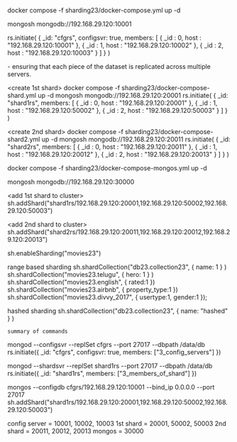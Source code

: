 docker compose -f sharding23/docker-compose.yml up -d

mongosh mongodb://192.168.29.120:10001


rs.initiate(
    {
        _id: "cfgrs",
        configsvr: true,
        members: [
            { _id : 0, host : "192.168.29.120:10001" },
            { _id : 1, host : "192.168.29.120:10002" },
            { _id : 2, host : "192.168.29.120:10003" }
        ]
    }
)
<!------------------------------------------------------------------------------------------->

<Each shard can be set up as a replica set>
- ensuring that each piece of the dataset is replicated across multiple servers.

<create 1st shard>
docker compose -f sharding23/docker-compose-shard.yml up -d
mongosh mongodb://192.168.29.120:20001
rs.initiate(
    {
        _id: "shard1rs",
        members: [
            { _id : 0, host : "192.168.29.120:20001" },
            { _id : 1, host : "192.168.29.120:50002" },
            { _id : 2, host : "192.168.29.120:50003" }
        ]
    }
)

<create 2nd shard>
docker compose -f sharding23/docker-compose-shard2.yml up -d
mongosh mongodb://192.168.29.120:20011
rs.initiate(
    {
        _id: "shard2rs",
        members: [
            { _id : 0, host : "192.168.29.120:20011" },
            { _id : 1, host : "192.168.29.120:20012" },
            { _id : 2, host : "192.168.29.120:20013" }
        ]
    }
)
<!------------------------------------------------------------------------------------------->

docker compose -f sharding23/docker-compose-mongos.yml up -d

mongosh mongodb://192.168.29.120:30000

<add 1st shard to cluster>
sh.addShard("shard1rs/192.168.29.120:20001,192.168.29.120:50002,192.168.29.120:50003")  

<add 2nd shard to cluster>
sh.addShard("shard2rs/192.168.29.120:20011,192.168.29.120:20012,192.168.29.120:20013")  

sh.enableSharding("movies23")

range based sharding
    sh.shardCollection("db23.collection23", { name: 1 } )
    sh.shardCollection("movies23.telugu", { hero: 1 } )
    sh.shardCollection("movies23.english", { rated:1 })
    sh.shardCollection("movies23.airbnb", { property_type:1 })
    sh.shardCollection("movies23.divvy_2017", { usertype:1, gender:1 });

hashed sharding
    sh.shardCollection("db23.collection23", { name: "hashed" } )

<!------------------------------------------------------------------------------------------->

`summary of commands`


mongod --configsvr --replSet cfgrs --port 27017 --dbpath /data/db
rs.initiate({ 
    _id: "cfgrs", 
    configsvr: true, 
    members: ["3_config_servers"] 
})

mongod --shardsvr --replSet shard1rs --port 27017 --dbpath /data/db
rs.initiate({
    _id: "shard1rs", 
    members: ["3_members_of_shard"]
})

mongos --configdb cfgrs/192.168.29.120:10001 --bind_ip 0.0.0.0 --port 27017
sh.addShard("shard1rs/192.168.29.120:20001,192.168.29.120:50002,192.168.29.120:50003") 

config server = 10001, 10002, 10003
1st shard = 20001, 50002, 50003
2nd shard = 20011, 20012, 20013
mongos = 30000